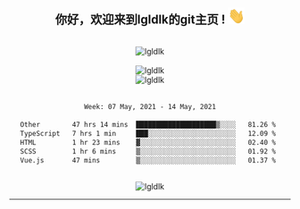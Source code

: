 <div align="center">
<h2> 你好，欢迎来到lgldlk的git主页 ! <img src="https://github.com/lgldlk/lgldlk/blob/main/gifs/Hi.gif" width="30px"></h2>
</div>

<div align="center">
 </br>
 <img src="http://aiitapp.cn:8091/?color=rgba(37,144,118,1)&shadowColor=rgba(12,16,20,1)&fontSize=120&&shadowOffsetX=9&shadowOffsetY=11" height="26px" alt="lgldlk" />
 </br>

   </br>
 <img src="https://github-readme-stats.vercel.app/api?username=lgldlk&show_icons=true&theme=gotham&locale=cn" alt="lgldlk" />
 

</br>

<img  src="http://github-readme-stats.vercel.app/api/top-langs/?username=lgldlk&show_icons=true&theme=gotham&locale=cn&layout=compact" alt="lgldlk"/>  
</br>
</br>

<!--START_SECTION:waka-->
```text
Week: 07 May, 2021 - 14 May, 2021

Other        47 hrs 14 mins  ████████████████████▒░░░░   81.26 % 
TypeScript   7 hrs 1 min     ███░░░░░░░░░░░░░░░░░░░░░░   12.09 % 
HTML         1 hr 23 mins    ▓░░░░░░░░░░░░░░░░░░░░░░░░   02.40 % 
SCSS         1 hr 6 mins     ▒░░░░░░░░░░░░░░░░░░░░░░░░   01.92 % 
Vue.js       47 mins         ▒░░░░░░░░░░░░░░░░░░░░░░░░   01.37 % 
```
<!--END_SECTION:waka-->

 </br>
  <img src="https://visitor-badge.glitch.me/badge?page_id=lgldlk" alt="lgldlk" />
</div >
  
---

 

